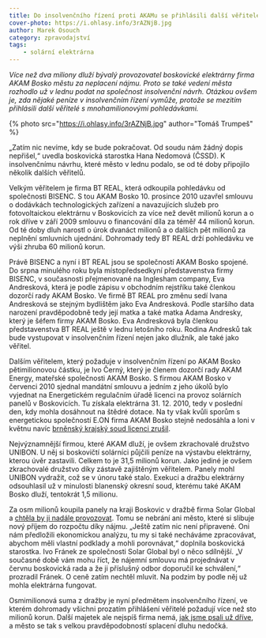 ```yaml
---
title: Do insolvenčního řízení proti AKAMu se přihlásili další věřitelé. Chtějí přes sto milionů
cover-photo: https://i.ohlasy.info/3rAZNjB.jpg
author: Marek Osouch
category: zpravodajství
tags:
    - solární elektrárna
---
```


*Více než dva miliony dluží bývalý provozovatel boskovické elektrárny firma AKAM Bosko městu za neplacení nájmu. Proto se také vedení města rozhodlo už v lednu podat na společnost insolvenční návrh. Otázkou ovšem je, zda nějaké peníze v insolvenčním řízení vymůže, protože se mezitím přihlásili další věřitelé s mnohamilionovými pohledávkami.*

{% photo src="https://i.ohlasy.info/3rAZNjB.jpg" author="Tomáš Trumpeš" %}

„Zatím nic nevíme, kdy se bude pokračovat. Od soudu nám žádný dopis nepřišel,“ uvedla boskovická starostka Hana Nedomová (ČSSD). K insolvenčnímu návrhu, které město v lednu podalo, se od té doby připojilo několik dalších věřitelů.

Velkým věřitelem je firma BT REAL, která odkoupila pohledávku od společnosti BISENC. S tou AKAM Bosko 10. prosince 2010 uzavřel smlouvu o dodávkách technologických zařízení a navazujících služeb pro fotovoltaickou elektrárnu v Boskovicích za více než devět milionů korun a o rok dříve v září 2009 smlouvu o financování díla za téměř 44 milionů korun. Od té doby dluh narostl o úrok dvanáct milionů a o dalších pět milionů za neplnění smluvních ujednání. Dohromady tedy BT REAL drží pohledávku ve výši zhruba 60 milionů korun.

Právě BISENC a nyní i BT REAL jsou se společností AKAM Bosko spojené. Do srpna minulého roku byla místopředsedkyní představenstva firmy BISENC, v současnosti přejmenované na Inglesham company, Eva Andresková, která je podle zápisu v obchodním rejstříku také členkou dozorčí rady AKAM Bosko. Ve firmě BT REAL pro změnu sedí Ivana Andresková se stejným bydlištěm jako Eva Andresková. Podle staršího data narození pravděpodobně tedy její matka a také matka Adama Andresky, který je šéfem firmy AKAM Bosko. Eva Andresková byla členkou představenstva BT REAL ještě v lednu letošního roku. Rodina Andresků tak bude vystupovat v insolvenčním řízení nejen jako dlužník, ale také jako věřitel.

Dalším věřitelem, který požaduje v insolvenčním řízení po AKAM Bosko pětimilionovou částku, je Ivo Černý, který je členem dozorčí rady AKAM Energy, mateřské společnosti AKAM Bosko. S firmou AKAM Bosko v červenci 2010 sjednal mandátní smlouvu a jedním z jeho úkolů bylo vyjednat na Energetickém regulačním úřadě licenci na provoz solárních panelů v Boskovicích. Tu získala elektrárna 31. 12. 2010, tedy v poslední den, kdy mohla dosáhnout na štědré dotace. Na ty však kvůli sporům s energetickou společností E.ON firma AKAM Bosko stejně nedosáhla a loni v květnu navíc [brněnský krajský soud licenci zrušil](/clanky/2015/05/akam-bez-licence.html).

Nejvýznamnější firmou, které AKAM dluží, je ovšem zkrachovalé družstvo UNIBON. U něj si boskovičtí solárníci půjčili peníze na výstavbu elektrárny, kterou úvěr zastavili. Celkem to je 31,5 milionů korun. Jako jediné je ovšem zkrachovalé družstvo díky zástavě zajištěným věřitelem. Panely mohl UNIBON vydražit, což se v únoru také stalo. Exekuci a dražbu elektrárny odsouhlasil už v minulosti blanenský okresní soud, kterému také AKAM Bosko dluží, tentokrát 1,5 milionu.

Za osm milionů koupila panely na kraji Boskovic v dražbě firma Solar Global a [chtěla by ji nadále provozovat](/clanky/2016/03/elektrarna-koupena.html). Tomu se nebrání ani město, které si slibuje nový příjem do rozpočtu díky nájmu. „Ještě zatím nic není připravené. Oni nám předložili ekonomickou analýzu, tu my si také necháváme zpracovávat, abychom měli vlastní podklady a mohli porovnávat,“ doplnila boskovická starostka. Ivo Fránek ze společnosti Solar Global byl o něco sdílnější. „V současné době vám mohu říct, že nájemní smlouvu má projednávat v červnu boskovická rada a že ji příslušný odbor doporučil ke schválení,“ prozradil Fránek. O ceně zatím nechtěl mluvit. Na podzim by podle něj už mohla elektrárna fungovat.

Osmimilionová suma z dražby je nyní předmětem insolvenčního řízení, ve kterém dohromady všichni prozatím přihlášení věřitelé požadují více než sto milionů korun. Další majetek ale nejspíš firma nemá, [jak jsme psali už dříve](/clanky/2016/01/solarni-insolvence.html), a město se tak s velkou pravděpodobností splacení dluhu nedočká. 
